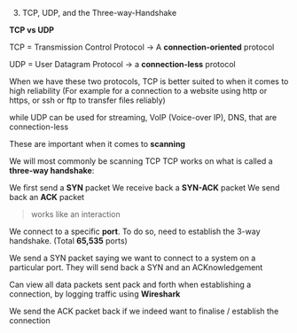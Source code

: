 3. TCP, UDP, and the Three-way-Handshake 

**TCP vs UDP**

TCP = Transmission Control Protocol 
-> A **connection-oriented** protocol

UDP = User Datagram Protocol
-> a **connection-less** protocol

When we have these two protocols, TCP is better suited to when it comes to high reliability (For example for a connection to a website using http or https, or ssh or ftp to transfer files reliably)

while UDP can be used for streaming, VoIP (Voice-over IP), DNS, that are connection-less 

These are important when it comes to **scanning**

We will most commonly be scanning TCP
TCP works on what is called a **three-way handshake**:

We first send a **SYN** packet
We receive back a **SYN-ACK** packet
We send back an **ACK** packet
> works like an interaction

We connect to a specific **port**. To do so, need to establish the 3-way handshake. (Total **65,535** ports)

We send a SYN packet saying we want to connect to a system on a particular port. They will send back a SYN and an ACKnowledgement

Can view all data packets sent pack and forth when establishing a connection, by logging traffic using **Wireshark**

We send the ACK packet back if we indeed want to finalise / establish the connection

